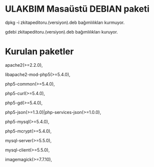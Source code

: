ULAKBIM Masaüstü DEBIAN paketi
==============

dpkg -i zkitapeditoru.(versiyon).deb bağımlılıkları kurmuyor.

gdebi zkitapeditoru.(versiyon).deb bağımlılıkları kuruyor.

Kurulan paketler
===============

apache2(>=2.2.0),

libapache2-mod-php5(>=5.4.0),

php5-common(>=5.4.0),

php5-curl(>=5.4.0),

php5-gd(>=5.4.0),

php5-json(>=1.3.0)|php-services-json(>=1.0.0),

php5-mysql(>=5.4.0),

php5-mcrypt(>=5.4.0),

mysql-server(>=5.5.0),

mysql-client(>=5.5.0),

imagemagick(>=7.7.10),

